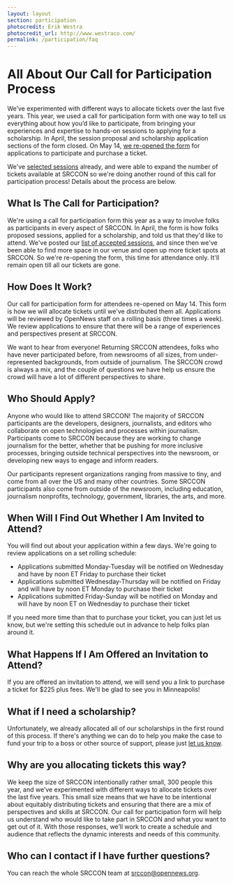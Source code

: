 ```yaml
---
layout: layout
section: participation
photocredit: Erik Westra
photocredit_url: http://www.westraco.com/
permalink: /participation/faq
---
```


# All About Our Call for Participation Process

We’ve experimented with different ways to allocate tickets over the last five years. This year, we used a call for participation form with one way to tell us everything about how you’d like to participate, from bringing your experiences and expertise to hands-on sessions to applying for a scholarship. In April, the session proposal and scholarship application sections of the form closed. On May 14, [we re-opened the form](/participation/form) for applications to participate and purchase a ticket.

We've [selected sessions](/sessions) already, and were able to expand the number of tickets available at SRCCON so we're doing another round of this call for participation process! Details about the process are below. 

## What Is The Call for Participation?
We're using a call for participation form this year as a way to involve folks as participants in every aspect of SRCCON. In April, the form is how folks proposed sessions, applied for a scholarship, and told us that they'd like to attend. We've posted our [list of accepted sessions](/sessions), and since then we've been able to find more space in our venue and open up more ticket spots at SRCCON. So we're re-opening the form, this time for attendance only. It'll remain open till all our tickets are gone.

## How Does It Work?
Our call for participation form for attendees re-opened on May 14. This form is how we will allocate tickets until we've distributed them all. Applications will be reviewed by OpenNews staff on a rolling basis (three times a week). We review applications to ensure that there will be a range of experiences and perspectives present at SRCCON. 

We want to hear from everyone! Returning SRCCON attendees, folks who have never participated before, from newsrooms of all sizes, from under-represented backgrounds, from outside of journalism. The SRCCON crowd is always a mix, and the couple of questions we have help us ensure the crowd will have a lot of different perspectives to share.

## Who Should Apply?
Anyone who would like to attend SRCCON! The majority of SRCCON participants are the developers, designers, journalists, and editors who collaborate on open technologies and processes within journalism. Participants come to SRCCON because they are working to change journalism for the better, whether that be pushing for more inclusive processes, bringing outside technical perspectives into the newsroom, or developing new ways to engage and inform readers.

Our participants represent organizations ranging from massive to tiny, and come from all over the US and many other countries. Some SRCCON participants also come from outside of the newsroom, including education, journalism nonprofits, technology, government, libraries, the arts, and more.

## When Will I Find Out Whether I Am Invited to Attend?
You will find out about your application within a few days. We're going to review applications on a set rolling schedule:

* Applications submitted Monday-Tuesday will be notified on Wednesday and have by noon ET Friday to purchase their ticket
* Applications submitted Wednesday-Thursday will be notified on Friday and will have by noon ET Monday to purchase their ticket
* Applications submitted Friday-Sunday will be notified on Monday and will have by noon ET on Wednesday to purchase their ticket

If you need more time than that to purchase your ticket, you can just let us know, but we're setting this schedule out in advance to help folks plan around it.

## What Happens If I Am Offered an Invitation to Attend?
If you are offered an invitation to attend, we will send you a link to purchase a ticket for $225 plus fees. We'll be glad to see you in Minneapolis!

## What if I need a scholarship?
Unfortunately, we already allocated all of our scholarships in the first round of this process. If there's anything we can do to help you make the case to fund your trip to a boss or other source of support, please just [let us know](mailto:srccon@opennews.org).

## Why are you allocating tickets this way?
We keep the size of SRCCON intentionally rather small, 300 people this year, and we’ve experimented with different ways to allocate tickets over the last five years. This small size means that we have to be intentional about equitably distributing tickets and ensuring that there are a mix of perspectives and skills at SRCCON. Our call for participation form will help us understand who would like to take part in SRCCON and what you want to get out of it. With those responses, we’ll work to create a schedule and audience that reflects the dynamic interests and needs of this community.

## Who can I contact if I have further questions?
You can reach the whole SRCCON team at [srccon@opennews.org](mailto:srccon@opennews.org).
